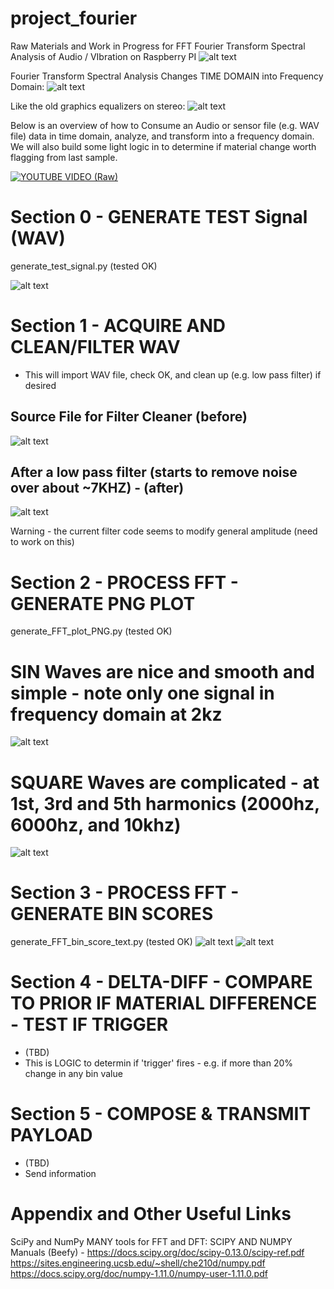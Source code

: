 # project_fourier
Raw Materials and Work in Progress for FFT Fourier Transform Spectral Analysis of Audio / VIbration on Raspberry PI
![alt text](https://github.com/rustyoldrake/project_fourier/blob/master/img/raspberry%20pis%20in%20sense%20mode.png)

Fourier Transform Spectral Analysis Changes TIME DOMAIN into Frequency Domain:
![alt text](https://github.com/rustyoldrake/project_fourier/blob/master/img/time%20to%20frequency%20domain.png)

Like the old graphics equalizers on stereo:
![alt text](https://github.com/rustyoldrake/project_fourier/blob/master/img/graphics%20equalizer%20stereo%20old.png)

Below is an overview of how to Consume an Audio or sensor file (e.g. WAV file) data in time domain, analyze, and transform into a frequency domain.  We will also build some light logic in to determine if material change worth flagging from last sample.

[![YOUTUBE VIDEO (Raw)](https://img.youtube.com/vi/owpdE4hVfy8/0.jpg)](https://www.youtube.com/watch?v=owpdE4hVfy8)

# Section 0 - GENERATE TEST Signal (WAV)
generate_test_signal.py (tested OK)	

![alt text](https://github.com/rustyoldrake/project_fourier/blob/master/img/%20generate_test_signal.png)

# Section 1 - ACQUIRE AND CLEAN/FILTER WAV 
- This will import WAV file, check OK, and clean up (e.g. low pass filter) if desired

## Source File for Filter Cleaner (before)
![alt text](https://github.com/rustyoldrake/project_fourier/blob/master/img/square_2000hz_3_seconds.PNG)

## After a low pass filter (starts to remove noise over about ~7KHZ) - (after)
![alt text](https://github.com/rustyoldrake/project_fourier/blob/master/img/square_2000hz_3_seconds_post_filter.PNG)

Warning - the current filter code seems to modify general amplitude (need to work on this)


# Section 2 - PROCESS FFT - GENERATE PNG PLOT
generate_FFT_plot_PNG.py  (tested OK)	

# SIN Waves are nice and smooth and simple - note only one signal in frequency domain at 2kz
![alt text](https://github.com/rustyoldrake/project_fourier/blob/master/img/sin_2000hz_3_seconds.PNG)

# SQUARE Waves are complicated - at 1st, 3rd and 5th harmonics (2000hz, 6000hz, and 10khz)
![alt text](https://github.com/rustyoldrake/project_fourier/blob/master/img/square_2000hz_3_seconds.PNG)


# Section 3 - PROCESS FFT - GENERATE BIN SCORES
generate_FFT_bin_score_text.py  (tested OK)	
![alt text](https://github.com/rustyoldrake/project_fourier/blob/master/img/bin_weight_output.png)
![alt text](https://github.com/rustyoldrake/project_fourier/blob/master/img/bin_weight_CSV_values_in_excel.png)

# Section 4 - DELTA-DIFF - COMPARE TO PRIOR IF MATERIAL DIFFERENCE - TEST IF TRIGGER
- (TBD)
- This is LOGIC to determin if 'trigger' fires - e.g. if more than 20% change in any bin value 


# Section 5 - COMPOSE & TRANSMIT PAYLOAD
- (TBD)
- Send information 


  
  
  


# Appendix and Other Useful Links
SciPy and NumPy MANY tools for FFT and DFT:
SCIPY AND NUMPY Manuals (Beefy) -
https://docs.scipy.org/doc/scipy-0.13.0/scipy-ref.pdf
https://sites.engineering.ucsb.edu/~shell/che210d/numpy.pdf
https://docs.scipy.org/doc/numpy-1.11.0/numpy-user-1.11.0.pdf
